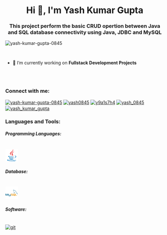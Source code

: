 <h1 align="center">Hi 👋, I'm Yash Kumar Gupta</h1>
<h3 align="center">This project perform the basic CRUD opertion  between Java and SQL database connectivity using Java, JDBC and MySQL</h3>

<p align="left"> <img src="https://komarev.com/ghpvc/?username=yash-kumar-gupta-0845&label=Profile%20views&color=0e75b6&style=flat" alt="yash-kumar-gupta-0845" /> </p>

<p align="left"> <a href="https://twitter.com/" target="blank"><img src="https://img.shields.io/twitter/follow/?logo=twitter&style=for-the-badge" alt="" /></a> </p>

- 🔭 I’m currently working on **Fullstack Development Projects**

<br>
<br>

<h3 align="left">Connect with me:</h3>
<p align="left">
<a href="https://linkedin.com/in/yash-kumar-gupta-0845" target="blank"><img align="center" src="https://raw.githubusercontent.com/rahuldkjain/github-profile-readme-generator/master/src/images/icons/Social/linked-in-alt.svg" alt="yash-kumar-gupta-0845" height="30" width="40" /></a>
<a href="https://stackoverflow.com/users/yash0845" target="blank"><img align="center" src="https://raw.githubusercontent.com/rahuldkjain/github-profile-readme-generator/master/src/images/icons/Social/stack-overflow.svg" alt="yash0845" height="30" width="40" /></a>
<a href="https://instagram.com/y9a1s7h4" target="blank"><img align="center" src="https://raw.githubusercontent.com/rahuldkjain/github-profile-readme-generator/master/src/images/icons/Social/instagram.svg" alt="y9a1s7h4" height="30" width="40" /></a>
<a href="https://www.codechef.com/users/yash_0845" target="blank"><img align="center" src="https://cdn.jsdelivr.net/npm/simple-icons@3.1.0/icons/codechef.svg" alt="yash_0845" height="30" width="40" /></a>
<a href="https://www.leetcode.com/yash_kumar_gupta" target="blank"><img align="center" src="https://raw.githubusercontent.com/rahuldkjain/github-profile-readme-generator/master/src/images/icons/Social/leet-code.svg" alt="yash_kumar_gupta" height="30" width="40" /></a>
</p>

<h3 align="left">Languages and Tools:</h3>
<p align="left"><h5 align="left">Programming Languages:</h5><br><a href="https://www.java.com" target="_blank" rel="noreferrer"> <img src="https://raw.githubusercontent.com/devicons/devicon/master/icons/java/java-original.svg" alt="java" width="40" height="40"/> </a>
<br><h5 align="left">Database:</h5><br>
<a href="https://www.mysql.com/" target="_blank" rel="noreferrer"> <img src="https://raw.githubusercontent.com/devicons/devicon/master/icons/mysql/mysql-original-wordmark.svg" alt="mysql" width="40" height="40"/> </a> 
<br><h5 align="left">Software:</h5><br>
<a href="https://git-scm.com/" target="_blank" rel="noreferrer"> <img src="https://www.vectorlogo.zone/logos/git-scm/git-scm-icon.svg" alt="git" width="40" height="40"/> </a>
</p>
